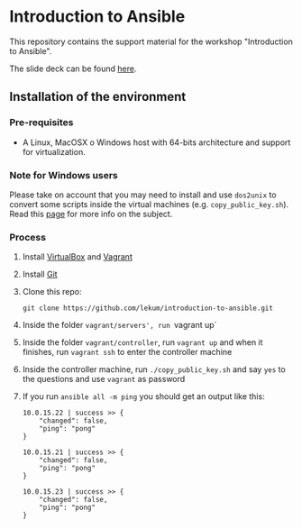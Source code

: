 # Introduction to Ansible

This repository contains the support material for the workshop "Introduction to Ansible".

The slide deck can be found [here](http://slides.com/alejandroguiraorodriguez/introduction-to-ansible).

## Installation of the environment

### Pre-requisites

- A Linux, MacOSX o Windows host with 64-bits architecture and support for virtualization.

### Note for Windows users

Please take on account that you may need to install and use `dos2unix` to convert some scripts inside the virtual machines (e.g. `copy_public_key.sh`). Read this [page](http://blog.xjtian.com/post/54399466362/vagrant-tips-for-windows-users) for more info on the subject.

### Process

1. Install [VirtualBox](https://www.virtualbox.org/wiki/Downloads) and [Vagrant](http://www.vagrantup.com/downloads.html)

2. Install [Git](http://git-scm.com/book/en/v2/Getting-Started-Installing-Git)

3. Clone this repo:
   ```
   git clone https://github.com/lekum/introduction-to-ansible.git
   ```
4. Inside the folder `vagrant/servers', run `vagrant up`

5. Inside the folder `vagrant/controller`, run `vagrant up` and when it finishes, run `vagrant ssh` to enter the controller machine

6. Inside the controller machine, run `./copy_public_key.sh` and say `yes` to the questions and use `vagrant` as password

7. If you run `ansible all -m ping` you should get an output like this:
   ```
   10.0.15.22 | success >> {
       "changed": false,
       "ping": "pong"
   }
   
   10.0.15.21 | success >> {
       "changed": false,
       "ping": "pong"
   }
   
   10.0.15.23 | success >> {
       "changed": false,
       "ping": "pong"
   }
   ```
